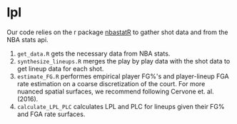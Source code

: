 # lpl

Our code relies on the r package [nbastatR](https://github.com/abresler/nbastatR) to gather shot data and from the NBA stats api.  
1.  `get_data.R` gets the necessary data from NBA stats.  
2.  `synthesize_lineups.R` merges the play by play data with the shot data to get lineup data for each shot.  
3.  `estimate_FG.R` performes empirical player FG\%'s and player-lineup FGA rate estimation on a coarse discretization of the court.  For more nuanced spatial surfaces, we recommend following Cervone et. al. (2016).    
4.  `calculate_LPL_PLC` calculates LPL and PLC for lineups given their FG\% and FGA rate surfaces.  
